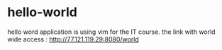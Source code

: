 # hello-world
hello word application is using vim for the IT course.
the link with world wide access : http://77.121.119.29:8080/world
